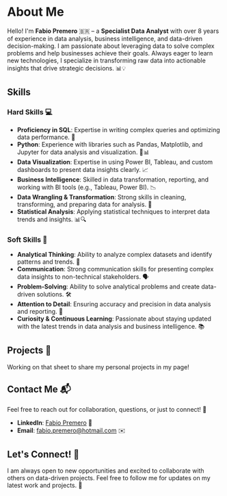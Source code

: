 # About Me

Hello! I'm **Fabio Premero** :brazil: – a **Specialist Data Analyst** with over 8 years of experience in data analysis, business intelligence, and data-driven decision-making. I am passionate about leveraging data to solve complex problems and help businesses achieve their goals. Always eager to learn new technologies, I specialize in transforming raw data into actionable insights that drive strategic decisions. 📊💡

## Skills

### Hard Skills 💻

- **Proficiency in SQL**: Expertise in writing complex queries and optimizing data performance. 📝
- **Python**: Experience with libraries such as Pandas, Matplotlib, and Jupyter for data analysis and visualization. 🐍📊
- **Data Visualization**: Expertise in using Power BI, Tableau, and custom dashboards to present data insights clearly. 📈
- **Business Intelligence**: Skilled in data transformation, reporting, and working with BI tools (e.g., Tableau, Power BI). 📉
- **Data Wrangling & Transformation**: Strong skills in cleaning, transforming, and preparing data for analysis. 🔄
- **Statistical Analysis**: Applying statistical techniques to interpret data trends and insights. 📊🔍

### Soft Skills 🧠

- **Analytical Thinking**: Ability to analyze complex datasets and identify patterns and trends. 🧩
- **Communication**: Strong communication skills for presenting complex data insights to non-technical stakeholders. 🗣️
- **Problem-Solving**: Ability to solve analytical problems and create data-driven solutions. 🛠️
- **Attention to Detail**: Ensuring accuracy and precision in data analysis and reporting. 🔎
- **Curiosity & Continuous Learning**: Passionate about staying updated with the latest trends in data analysis and business intelligence. 📚

## Projects 🚀

Working on that sheet to share my personal projects in my page!


## Contact Me 📬

Feel free to reach out for collaboration, questions, or just to connect! 💬

- **LinkedIn**: [Fabio Premero](https://www.linkedin.com/in/fabio-premero/) 🔗
- **Email**: [fabio.premero@hotmail.com](mailto:fabio.premero@hotmail.com) ✉️

## Let's Connect! 🤝

I am always open to new opportunities and excited to collaborate with others on data-driven projects. Feel free to follow me for updates on my latest work and projects. 🚀
